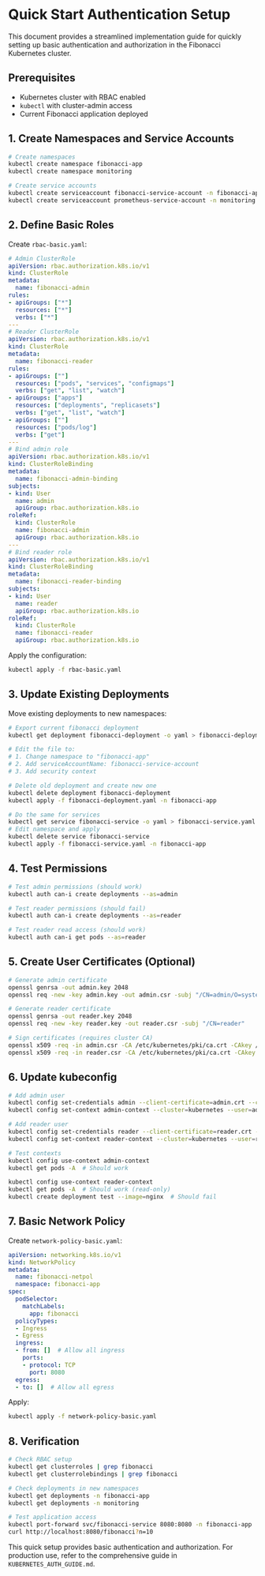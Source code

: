 # Quick Start Authentication Setup

This document provides a streamlined implementation guide for quickly setting up basic authentication and authorization in the Fibonacci Kubernetes cluster.

## Prerequisites

- Kubernetes cluster with RBAC enabled
- `kubectl` with cluster-admin access
- Current Fibonacci application deployed

## 1. Create Namespaces and Service Accounts

```bash
# Create namespaces
kubectl create namespace fibonacci-app
kubectl create namespace monitoring

# Create service accounts
kubectl create serviceaccount fibonacci-service-account -n fibonacci-app
kubectl create serviceaccount prometheus-service-account -n monitoring
```

## 2. Define Basic Roles

Create `rbac-basic.yaml`:

```yaml
# Admin ClusterRole
apiVersion: rbac.authorization.k8s.io/v1
kind: ClusterRole
metadata:
  name: fibonacci-admin
rules:
- apiGroups: ["*"]
  resources: ["*"]
  verbs: ["*"]
---
# Reader ClusterRole  
apiVersion: rbac.authorization.k8s.io/v1
kind: ClusterRole
metadata:
  name: fibonacci-reader
rules:
- apiGroups: [""]
  resources: ["pods", "services", "configmaps"]
  verbs: ["get", "list", "watch"]
- apiGroups: ["apps"] 
  resources: ["deployments", "replicasets"]
  verbs: ["get", "list", "watch"]
- apiGroups: [""]
  resources: ["pods/log"]
  verbs: ["get"]
---
# Bind admin role
apiVersion: rbac.authorization.k8s.io/v1
kind: ClusterRoleBinding
metadata:
  name: fibonacci-admin-binding
subjects:
- kind: User
  name: admin
  apiGroup: rbac.authorization.k8s.io
roleRef:
  kind: ClusterRole
  name: fibonacci-admin
  apiGroup: rbac.authorization.k8s.io
---
# Bind reader role
apiVersion: rbac.authorization.k8s.io/v1
kind: ClusterRoleBinding
metadata:
  name: fibonacci-reader-binding
subjects:
- kind: User
  name: reader
  apiGroup: rbac.authorization.k8s.io
roleRef:
  kind: ClusterRole
  name: fibonacci-reader
  apiGroup: rbac.authorization.k8s.io
```

Apply the configuration:
```bash
kubectl apply -f rbac-basic.yaml
```

## 3. Update Existing Deployments

Move existing deployments to new namespaces:

```bash
# Export current fibonacci deployment
kubectl get deployment fibonacci-deployment -o yaml > fibonacci-deployment.yaml

# Edit the file to:
# 1. Change namespace to "fibonacci-app"
# 2. Add serviceAccountName: fibonacci-service-account
# 3. Add security context

# Delete old deployment and create new one
kubectl delete deployment fibonacci-deployment
kubectl apply -f fibonacci-deployment.yaml -n fibonacci-app

# Do the same for services
kubectl get service fibonacci-service -o yaml > fibonacci-service.yaml
# Edit namespace and apply
kubectl delete service fibonacci-service
kubectl apply -f fibonacci-service.yaml -n fibonacci-app
```

## 4. Test Permissions

```bash
# Test admin permissions (should work)
kubectl auth can-i create deployments --as=admin

# Test reader permissions (should fail)
kubectl auth can-i create deployments --as=reader

# Test reader read access (should work)
kubectl auth can-i get pods --as=reader
```

## 5. Create User Certificates (Optional)

```bash
# Generate admin certificate
openssl genrsa -out admin.key 2048
openssl req -new -key admin.key -out admin.csr -subj "/CN=admin/O=system:masters"

# Generate reader certificate  
openssl genrsa -out reader.key 2048
openssl req -new -key reader.key -out reader.csr -subj "/CN=reader"

# Sign certificates (requires cluster CA)
openssl x509 -req -in admin.csr -CA /etc/kubernetes/pki/ca.crt -CAkey /etc/kubernetes/pki/ca.key -CAcreateserial -out admin.crt -days 365
openssl x509 -req -in reader.csr -CA /etc/kubernetes/pki/ca.crt -CAkey /etc/kubernetes/pki/ca.key -CAcreateserial -out reader.crt -days 365
```

## 6. Update kubeconfig

```bash
# Add admin user
kubectl config set-credentials admin --client-certificate=admin.crt --client-key=admin.key
kubectl config set-context admin-context --cluster=kubernetes --user=admin

# Add reader user
kubectl config set-credentials reader --client-certificate=reader.crt --client-key=reader.key
kubectl config set-context reader-context --cluster=kubernetes --user=reader

# Test contexts
kubectl config use-context admin-context
kubectl get pods -A  # Should work

kubectl config use-context reader-context
kubectl get pods -A  # Should work (read-only)
kubectl create deployment test --image=nginx  # Should fail
```

## 7. Basic Network Policy

Create `network-policy-basic.yaml`:

```yaml
apiVersion: networking.k8s.io/v1
kind: NetworkPolicy
metadata:
  name: fibonacci-netpol
  namespace: fibonacci-app
spec:
  podSelector:
    matchLabels:
      app: fibonacci
  policyTypes:
  - Ingress
  - Egress
  ingress:
  - from: []  # Allow all ingress
    ports:
    - protocol: TCP
      port: 8080
  egress:
  - to: []  # Allow all egress
```

Apply:
```bash
kubectl apply -f network-policy-basic.yaml
```

## 8. Verification

```bash
# Check RBAC setup
kubectl get clusterroles | grep fibonacci
kubectl get clusterrolebindings | grep fibonacci

# Check deployments in new namespaces
kubectl get deployments -n fibonacci-app
kubectl get deployments -n monitoring

# Test application access
kubectl port-forward svc/fibonacci-service 8080:8080 -n fibonacci-app
curl http://localhost:8080/fibonacci?n=10
```

This quick setup provides basic authentication and authorization. For production use, refer to the comprehensive guide in `KUBERNETES_AUTH_GUIDE.md`.